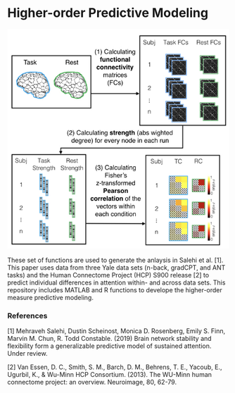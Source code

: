# Higher-order Predictive Modeling
<p align="center">
	<img src ="images/TC_RC_pipeline.jpg" height="500" />
</p>


These set of functions are used to generate the anlaysis in Salehi et al. [1]. This paper uses data from three Yale data sets (n-back, gradCPT, and ANT tasks) and the Human Connectome Project (HCP) S900 release [2] to predict individual differences in attention within- and across data sets. This repository includes MATLAB and R functions to develope the higher-order measure predictive modeling.


### References

[1] Mehraveh Salehi, Dustin Scheinost, Monica D. Rosenberg, Emily S. Finn, Marvin M. Chun, R. Todd Constable. (2019) Brain network stability and flexibility form a generalizable predictive model of sustained attention. Under review.

[2] Van Essen, D. C., Smith, S. M., Barch, D. M., Behrens, T. E., Yacoub, E., Ugurbil, K., & Wu-Minn HCP Consortium. (2013). The WU-Minn human connectome project: an overview. Neuroimage, 80, 62-79.

